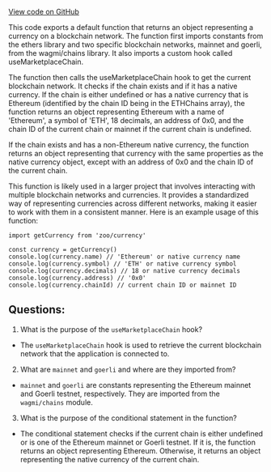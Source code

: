 [View code on GitHub](zoo-labs/zoo/blob/master/app/hooks/useChainCurrency.ts)

This code exports a default function that returns an object representing a currency on a blockchain network. The function first imports constants from the ethers library and two specific blockchain networks, mainnet and goerli, from the wagmi/chains library. It also imports a custom hook called useMarketplaceChain.

The function then calls the useMarketplaceChain hook to get the current blockchain network. It checks if the chain exists and if it has a native currency. If the chain is either undefined or has a native currency that is Ethereum (identified by the chain ID being in the ETHChains array), the function returns an object representing Ethereum with a name of 'Ethereum', a symbol of 'ETH', 18 decimals, an address of 0x0, and the chain ID of the current chain or mainnet if the current chain is undefined.

If the chain exists and has a non-Ethereum native currency, the function returns an object representing that currency with the same properties as the native currency object, except with an address of 0x0 and the chain ID of the current chain.

This function is likely used in a larger project that involves interacting with multiple blockchain networks and currencies. It provides a standardized way of representing currencies across different networks, making it easier to work with them in a consistent manner. Here is an example usage of this function:

```
import getCurrency from 'zoo/currency'

const currency = getCurrency()
console.log(currency.name) // 'Ethereum' or native currency name
console.log(currency.symbol) // 'ETH' or native currency symbol
console.log(currency.decimals) // 18 or native currency decimals
console.log(currency.address) // '0x0'
console.log(currency.chainId) // current chain ID or mainnet ID
```
## Questions: 
 1. What is the purpose of the `useMarketplaceChain` hook?
- The `useMarketplaceChain` hook is used to retrieve the current blockchain network that the application is connected to.

2. What are `mainnet` and `goerli` and where are they imported from?
- `mainnet` and `goerli` are constants representing the Ethereum mainnet and Goerli testnet, respectively. They are imported from the `wagmi/chains` module.

3. What is the purpose of the conditional statement in the function?
- The conditional statement checks if the current chain is either undefined or is one of the Ethereum mainnet or Goerli testnet. If it is, the function returns an object representing Ethereum. Otherwise, it returns an object representing the native currency of the current chain.